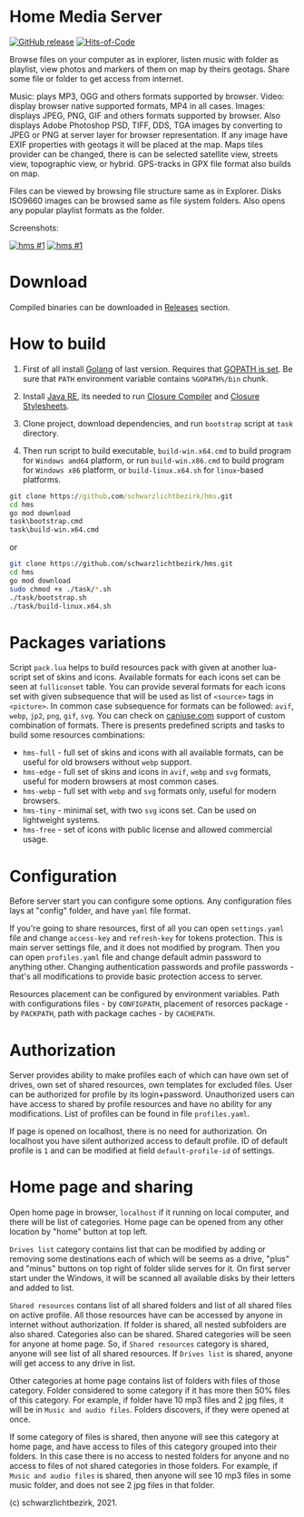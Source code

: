 
# Home Media Server

[![GitHub release](https://img.shields.io/github/v/release/schwarzlichtbezirk/hms.svg)](https://github.com/schwarzlichtbezirk/hms/releases/latest)
[![Hits-of-Code](https://hitsofcode.com/github/schwarzlichtbezirk/hms?branch=master)](https://hitsofcode.com/github/schwarzlichtbezirk/hms/view?branch=master)

Browse files on your computer as in explorer, listen music with folder as playlist, view photos and markers of them on map by theirs geotags. Share some file or folder to get access from internet.

Music: plays MP3, OGG and others formats supported by browser. Video: display browser native supported formats, MP4 in all cases. Images: displays JPEG, PNG, GIF and others formats supported by browser. Also displays Adobe Photoshop PSD, TIFF, DDS, TGA images by converting to JPEG or PNG at server layer for browser representation. If any image have EXIF properties with geotags it will be placed at the map. Maps tiles provider can be changed, there is can be selected satellite view, streets view, topographic view, or hybrid. GPS-tracks in GPX file format also builds on map.

Files can be viewed by browsing file structure same as in Explorer. Disks ISO9660 images can be browsed same as file system folders. Also opens any popular playlist formats as the folder.

Screenshots:

[![hms #1](http://images.sevstar.net/images/86980114770981357724_thumb.png)](http://images.sevstar.net/images/86980114770981357724.jpg)
[![hms #1](http://images.sevstar.net/images/08282078015756047629_thumb.png)](http://images.sevstar.net/images/08282078015756047629.jpg)

# Download

Compiled binaries can be downloaded in [Releases](https://github.com/schwarzlichtbezirk/hms/releases) section.

# How to build

1. First of all install [Golang](https://go.dev/dl/) of last version. Requires that [GOPATH is set](https://golang.org/doc/code.html#GOPATH). Be sure that `PATH` environment variable contains `%GOPATH%/bin` chunk.

2. Install [Java RE](https://www.java.com/en/download/manual.jsp), its needed to run [Closure Compiler](https://developers.google.com/closure/compiler) and [Closure Stylesheets](https://github.com/google/closure-stylesheets/releases).

3. Clone project, download dependencies, and run `bootstrap` script at `task` directory.

4. Then run script to build executable, `build-win.x64.cmd` to build program for `Windows amd64` platform, or run `build-win.x86.cmd` to build program for `Windows x86` platform, or `build-linux.x64.sh` for `linux`-based platforms.

```cmd
git clone https://github.com/schwarzlichtbezirk/hms.git
cd hms
go mod download
task\bootstrap.cmd
task\build-win.x64.cmd
```

or

```sh
git clone https://github.com/schwarzlichtbezirk/hms.git
cd hms
go mod download
sudo chmod +x ./task/*.sh
./task/bootstrap.sh
./task/build-linux.x64.sh
```

# Packages variations

Script `pack.lua` helps to build resources pack with given at another lua-script set of skins and icons. Available formats for each icons set can be seen at `fulliconset` table. You can provide several formats for each icons set with given subsequence that will be used as list of `<source>` tags in `<picture>`. In common case subsequence for formats can be followed: `avif`, `webp`, `jp2`, `png`, `gif`, `svg`. You can check on [caniuse.com](https://caniuse.com/) support of custom combination of formats. There is presents predefined scripts and tasks to build some resources combinations:

* `hms-full` - full set of skins and icons with all available formats, can be useful for old browsers without `webp` support.
* `hms-edge` - full set of skins and icons in `avif`, `webp` and `svg` formats, useful for modern browsers at most common cases.
* `hms-webp` - full set with `webp` and `svg` formats only, useful for modern browsers.
* `hms-tiny` - minimal set, with two `svg` icons set. Can be used on lightweight systems.
* `hms-free` - set of icons with public license and allowed commercial usage.

# Configuration

Before server start you can configure some options. Any configuration files lays at "config" folder, and have `yaml` file format.

If you're going to share resources, first of all you can open `settings.yaml` file and change `access-key` and `refresh-key` for tokens protection. This is main server settings file, and it does not modified by program. Then you can open `profiles.yaml` file and change default admin password to anything other. Changing authentication passwords and profile passwords - that's all modifications to provide basic protection access to server.

Resources placement can be configured by environment variables. Path with configurations files - by `CONFIGPATH`, placement of resorces package - by `PACKPATH`, path with package caches - by `CACHEPATH`.

# Authorization

Server provides ability to make profiles each of which can have own set of drives, own set of shared resources, own templates for excluded files. User can be authorized for profile by its login+password. Unauthorized users can have access to shared by profile resources and have no ability for any modifications. List of profiles can be found in file `profiles.yaml`.

If page is opened on localhost, there is no need for authorization. On localhost you have silent authorized access to default profile. ID of default profile is `1` and can be modified at field `default-profile-id` of settings.

# Home page and sharing

Open home page in browser, `localhost` if it running on local computer, and there will be list of categories. Home page can be opened from any other location by "home" button at top left.

`Drives list` category contains list that can be modified by adding or removing some destinations each of which will be seems as a drive, "plus" and "minus" buttons on top right of folder slide serves for it. On first server start under the Windows, it will be scanned all available disks by their letters and added to list.

`Shared resources` contans list of all shared folders and list of all shared files on active profile. All those resources have can be accessed by anyone in internet without authorization. If folder is shared, all nested subfolders are also shared. Categories also can be shared. Shared categories will be seen for anyone at home page. So, if `Shared resources` category is shared, anyone will see list of all shared resources. If `Drives list` is shared, anyone will get access to any drive in list.

Other categories at home page contains list of folders with files of those category. Folder considered to some category if it has more then 50% files of this category. For example, if folder have 10 mp3 files and 2 jpg files, it will be in `Music and audio files`. Folders discovers, if they were opened at once.

If some category of files is shared, then anyone will see this category at home page, and have access to files of this category grouped into their folders. In this case there is no access to nested folders for anyone and no access to files of not shared categories in those folders. For example, if `Music and audio files` is shared, then anyone will see 10 mp3 files in some music folder, and does not see 2 jpg files in that folder.

(c) schwarzlichtbezirk, 2021.
